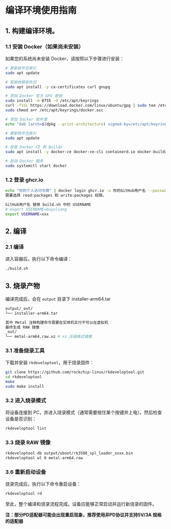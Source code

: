 # 编译环境使用指南

## 1. 构建编译环境。

### 1.1 安装 Docker（如果尚未安装）

如果您的系统尚未安装 Docker，请按照以下步骤进行安装：

```bash
# 更新软件包索引
sudo apt update

# 安装依赖软件包
sudo apt install -y ca-certificates curl gnupg

# 添加 Docker 官方 GPG 密钥
sudo install -m 0755 -d /etc/apt/keyrings
curl -fsSL https://download.docker.com/linux/ubuntu/gpg | sudo tee /etc/apt/keyrings/docker.asc > /dev/null
sudo chmod a+r /etc/apt/keyrings/docker.asc

# 添加 Docker 软件源
echo "deb [arch=$(dpkg --print-architecture) signed-by=/etc/apt/keyrings/docker.asc] https://download.docker.com/linux/ubuntu $(lsb_release -cs) stable" | sudo tee /etc/apt/sources.list.d/docker.list > /dev/null

# 更新软件包索引
sudo apt update

# 安装 Docker CE 和 Buildx
sudo apt install -y docker-ce docker-ce-cli containerd.io docker-buildx-plugin

# 启动 Docker 服务
sudo systemctl start docker
```

### 1.2 登录 ghcr.io

```bash
echo "你的个人访问令牌" | docker login ghcr.io -u 你的GitHub用户名 --password-stdin
需要选择 read:packages 和 write:packages 权限。

GitHub用户名 替换 build.sh 中的 USERNAME
# export USERNAME=buyuliang
export USERNAME=xxx
```

## 2. 编译

### 2.1 编译

进入容器后，执行以下命令编译：

```bash
./build.sh
```

## 3. 烧录产物

编译完成后，会在 `output` 目录下 installer-arm64.tar
```bash
output/_out/
└── installer-arm64.tar

其中 Metal 注释构建命令需要在实体机实行不可以在虚拟机
最终生成 RAW 镜像
_out/
└── metal-arm64.raw.xz # xz 压缩格式镜像
```

### 3.1 准备烧录工具

下载并安装 `rkdeveloptool`，用于烧录固件：

```bash
git clone https://github.com/rockchip-linux/rkdeveloptool.git
cd rkdeveloptool
make
sudo make install
```

### 3.2 进入烧录模式

将设备连接到 PC，并进入烧录模式（通常需要按住某个按键并上电）。然后检查设备是否识别：

```bash
rkdeveloptool list
```

### 3.3 烧录 RAW 镜像

```bash
rkdeveloptool db output/uboot/rk3588_spl_loader_xxxx.bin
rkdeveloptool wl 0 metal-arm64.raw
```

### 3.6 重新启动设备

烧录完成后，执行以下命令重启设备：

```bash
rkdeveloptool rd
```

至此，整个编译和烧录流程完成。设备应能够正常启动并运行新烧录的固件。

**注：部分PD适配器可能会出现重启现象，推荐使用非PD协议并支持5V/3A 规格的适配器**
